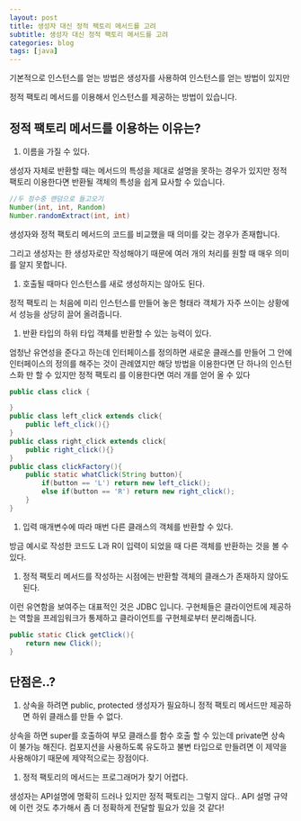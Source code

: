 ```yaml
---
layout: post
title: 생성자 대신 정적 팩토리 메서드를 고려
subtitle: 생성자 대신 정적 팩토리 메서드를 고려
categories: blog
tags: [java]
---
```


기본적으로 인스턴스를 얻는 방법은 생성자를 사용하여 인스턴스를 얻는 방법이 있지만

정적 팩토리 메서드를 이용해서 인스턴스를 제공하는 방법이 있습니다.

## 정적 팩토리 메서드를 이용하는 이유는?

1. 이름을 가질 수 있다. 

 생성자 자체로 반환할 때는 메서드의 특성을 제대로 설명을 못하는 경우가 있지만 정적 팩토리  이용한다면 반환될 객체의 특성을 쉽게 묘사할 수 있습니다.

```java
//두 정수중 랜덤으로 들고오기
Number(int, int, Random)
Number.randomExtract(int, int) 
```

생성자와 정적 팩토리 메서드의 코드를 비교했을 때 의미를 갖는 경우가 존재합니다.

그리고 생성자는 한 생성자로만 작성해야기 때문에 여러 개의 처리를 원할 때 매우 의미를 알지 못합니다.

1. 호출될 때마다 인스턴스를 새로 생성하지는 않아도 된다. 

 정적 팩토리 는 처음에 미리 인스턴스를 만들어 놓은 형태라 객체가 자주 쓰이는 상황에서 성능을 상당히 끌어 올려줍니다. 

1. 반환 타입의 하위 타입 객체를 반환할 수 있는 능력이 있다.

 엄청난 유연성을 준다고 하는데 인터페이스를 정의하면 새로운 클래스를 만들어 그 안에 인터페이스의 정의를 해주는 것이 관례였지만 해당 방법을 이용한다면 단 하나의 인스턴스화 만 할 수 있지만 정적 팩토리 를 이용한다면 여러 개를 얻어 올 수 있다

```java
public class click {

}
public class left_click extends click{
	public left_click(){}
}
public class right_click extends click{
	public right_click(){}
}
public class clickFactory(){
	public static whatClick(String button){
		if(button == 'L') return new left_click();
		else if(button == 'R') return new right_click();
	}
}
```

1. 입력 매개변수에 따라 매번 다른 클래스의 객체를 반환할 수 있다.

  방금 예시로 작성한 코드도 L과 R이 입력이 되었을 때 다른 객체를 반환하는 것을 볼 수 있다.

1. 정적 팩토리 메서드를 작성하는 시점에는 반환할 객체의 클래스가 존재하지 않아도 된다.

  이런 유연함을 보여주는 대표적인 것은 JDBC 입니다. 구현체들은 클라이언트에 제공하는 역할을 프레임워크가 통제하고 클라이언트를 구현체로부터 분리해줍니다.

```java
public static Click getClick(){
	return new Click();
}
```

## 단점은..?

1. 상속을 하려면 public, protected 생성자가 필요하니 정적 팩토리 메서드만 제공하면 하위 클래스를 만들 수 없다.

 상속을 하면 super를 호출하여 부모 클래스를 함수 호출 할 수 있는데 private면 상속이 불가능 해진다. 컴포지션을 사용하도록 유도하고 불변 타입으로 만들려면 이 제약을 사용해야기 때문에 제약적으로는 장점이다.

1. 정적 팩토리의 메서드는 프로그래머가 찾기 어렵다.

  생성자는 API설명에 명확히 드러나 있지만 정적 팩토리는 그렇지 않다..  API 설명 규약에 이런 것도 추가해서 좀 더 정확하게 전달할 필요가 있을 것 같다!
